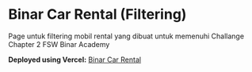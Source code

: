 # Binar Car Rental (Filtering)

Page untuk filtering mobil rental yang dibuat untuk memenuhi Challange Chapter 2 FSW Binar Academy

**Deployed using Vercel:** [Binar Car Rental](#)
